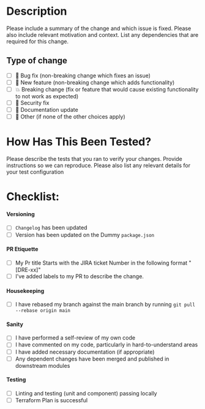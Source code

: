 # Description

Please include a summary of the change and which issue is fixed.
Please also include relevant motivation and context.
List any dependencies that are required for this change.


## Type of change
- [ ] :bug: Bug fix (non-breaking change which fixes an issue)
- [ ] :rocket: New feature (non-breaking change which adds functionality)
- [ ] :boom: Breaking change (fix or feature that would cause existing functionality to not work as expected)
- [ ] :closed_lock_with_key: Security fix
- [ ] :notebook: Documentation update
- [ ] :whale2: Other (if none of the other choices apply)

# How Has This Been Tested?

Please describe the tests that you ran to verify your changes.
Provide instructions so we can reproduce.
Please also list any relevant details for your test configuration

# Checklist:

#### Versioning
- [ ] `Changelog` has been updated
- [ ] Version has been updated on the Dummy `package.json`

#### PR Etiquette
- [ ] My Pr title Starts with the JIRA ticket Number in the following format "[DRE-xx]"
- [ ] I've added labels to my PR to describe the change.

#### Housekeeping
- [ ] I have rebased my branch against the main branch by running `git pull --rebase origin main`

#### Sanity
- [ ] I have performed a self-review of my own code
- [ ] I have commented on my code, particularly in hard-to-understand areas
- [ ] I have added necessary documentation (if appropriate)
- [ ] Any dependent changes have been merged and published in downstream modules

#### Testing
- [ ] Linting and testing (unit and component) passing locally
- [ ] Terraform Plan is successful
